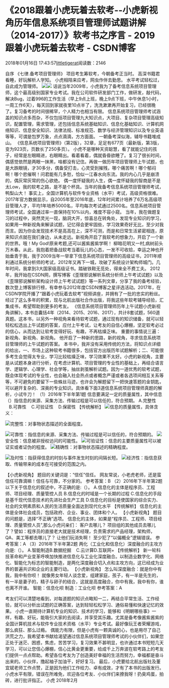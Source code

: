 
# 《2018跟着小虎玩着去软考--小虎新视角历年信息系统项目管理师试题讲解（2014-2017）》软考书之序言 - 2019跟着小虎玩着去软考 - CSDN博客

2018年01月16日 17:43:57[littletigerat](https://me.csdn.net/littletigerat)阅读数：2146



自序
《七律.备考项目管理师》
项目考生筹软考，今朝备考正当时。
高深书籍君看睡，好玩解析人学知。
小虎相陪来应考，网虫作伴去勤思。
水平考试轻松过，自此成为管理师。
![](https://img-blog.csdn.net/20180116173848428?watermark/2/text/aHR0cDovL2Jsb2cuY3Nkbi5uZXQvbGl0dGxldGlnZXJhdA==/font/5a6L5L2T/fontsize/400/fill/I0JBQkFCMA==/dissolve/70/gravity/SouthEast)![](https://mmbiz.qpic.cn/mmbiz_jpg/lwbxYTQ6oChZlRq1dbb9qzADUicV6wnENaHCCtfBdCg2zneGCGdSBLKuBWYy2NoK8M6tMDPLHSgHUcLibIWKHVZw/640?wx_fmt=jpeg&tp=webp&wxfrom=5&wx_lazy=1)
话说当年2009年，小虎我为了备考信息系统项目管理师，这个最高级别国家专业考试。我在公司软件研发部门工作，做研发，敲代码，解决Bug，过着996的工作生活（早上9点上班，晚上9点下班，中午休息1小时，一周工作6天），每天回到家就夜里10点半了，洗洗漱漱再开始复习，已经很晚了。复习备考的时间很稀罕，个人精力也相当有限。
信息系统项目管理师考试涵盖的知识点多而杂，不仅包括项目管理九大知识点，大项目、复杂项目管理高级知识，配置管理，需求管理，还包括信息系统基础知识、信息化基础知识、计算机网络知识、信息安全知识、法律法规、标准规范、数学与经济管理知识以及专业英语等等，可谓是包罗万象，点点滴滴，方方面面。
一朝备考深似海，辅导书籍堆成山。
《信息系统项目管理师》（第2版），32章，足足有677页（最新版，第3版，变为923页，页数长了250多页）。
小虎不是哪种天资聪慧，看了就能记住的孩子，经常是左眼睛进，右眼睛出。看着看着，偶就昏昏欲睡了。复习了很长时间，偶感觉依然是两眼一抹黑，啥都没有记住。再做一做历年项目管理师上午试题，也是大跌眼镜，才30多分，偶备受打击，心灵受到摧残，哪个痛苦啊！哪个郁闷啊！哪个悲催啊！问君能有几多愁，恰似一江春水向东流。我的内心几乎是崩溃的，偶灰常灰常的伤心欲绝。
偶一度怀疑我的人生，偶一度怀疑我的智商是不是太Low，我的软考之路，是不是个杯具。当年的我备考信息系统项目管理师考试，鸭梨山大！
事实上，全国计算机与软件专业资格（水平）考试，高级资格很难。2017年官方数据显示，自2005年至2016年底，12年时间累计培养了6万名高级项目管理人才，平均1年培养5000名，平均每次考试通过2500名。信息系统项目管理师考试，全国通过率一直保持在10%以内，难度不容小窥。
当年，我在做题复习的过程中，突然灵光一现，脑洞大开，惊喜总在转角处，发现专业知识的学习，如果用一种新视角来解读试题，记忆得会更牢固些，学习效果奇好无比，至少对我而言。因为你会发现技术不是高高在上，深不可测，而是和日常生活紧密相连，原来知识点就在我们身边，从未走远。新视角开启了我软考的想象力，开启了一个新的世界。哦！My God!原来考题,还可以酱紫酱紫学啊！
柳暗花明又一村,病树前头万木春。从此，我抱着把备战软考当着玩儿的心态，一发不可收拾，幸运之神也开始垂青于我，我于2009当年一举拿下信息系统项目管理师的高级证书，2011年顺利通过系统分析师的考试，2012年又再下一城，攻破了系统设计架构师城门。几年时间，我拿到3大国家级高级证书。踏破铁鞋无觅处，得来全不费工夫。
2012年，我开始在CSDN网，撰写博客《歪理邪说解析系统分析师上午考试试题》以及《歪理邪说解析架构设计师上午考试试题》等一系列文章，分享了我的备考经验，数次登上博客排行榜，有幸参与2012年度CSDN博客之星评选活动。2017年，在CSDN学院开播了“跟着小虎玩着去软考”视频讲座，并拥有了一批的忠实的粉丝。经过了这么多年的积累，现与北航出版社合作出版，将我这些年软考辅导经验，汇集成书，希望帮助到更多的考友。
《信息系统项目管理师历年上午试题小虎新视角讲解》，本书总囊括4年（2014、2015、2016、2017），共计8套试题，560道真题。这本书，以另外一种视角来看待软考试题，通过现有的知识储备，就可以轻轻松松选出上午试题的答案，应付上午考试，让考友的自信心爆棚，坚定软考必过的信心，从而达到让软考变得好玩、有趣，不再枯燥乏味。
重要的事情说三遍：新视角、新视角、新视角。
他开启了一种新的思路，新的视角，寻求信息系统项目管理师的上午试题的答案。
本书中，我并没有采用传统的方法，将知识点详细的给出，一、市场上这种软考书籍很多，包括官方出版历年试题解析；二、可能很多考生会觉得太专业，学习比较枯燥乏味，学习效果不太好。小虎的新视角，主要是从试题本身进行分析，在考虑计算机、项目管理的专业性的基础上，再结合语言学、逻辑学、心理学、社会学等，抽丝剥茧解析试题。因为一道优秀的软考试题，既会体现考试的专业性，也会融入社会热点或者概念严谨或者各选项间相互关系等等，不可避免的要留下一些蛛丝马迹，也许会为解题留下一把快速答题的金钥匙，可以避开复杂的、深奥的专业知识。具体看下面3道信息系统项目管理师真题的解析，小试牛刀！
（1）2016年下半年第1题
信息要满足一定的质量属性，其中信息（）指信息的来源、采集方法、传输过程是可以信任的，符合预期。
A.完整性    B.可靠性    C.可验证性    D.保密性
【传统解析】
![](https://mmbiz.qpic.cn/mmbiz_jpg/lwbxYTQ6oChZlRq1dbb9qzADUicV6wnENiaIc7P3aiblTwK6xCaeeT1ZNYZluHacoNibrGlZic47iawjWh0TYLSL9d5w/640?wx_fmt=jpeg&tp=webp&wxfrom=5&wx_lazy=1)信息的质量属性，具体含义：

![](https://mmbiz.qpic.cn/mmbiz_jpg/lwbxYTQ6oChZlRq1dbb9qzADUicV6wnENiaIc7P3aiblTwK6xCaeeT1ZNYZluHacoNibrGlZic47iawjWh0TYLSL9d5w/640?wx_fmt=jpeg&tp=webp&wxfrom=5&wx_lazy=1)完整性：对事物状态描述的全面程度。

![](https://mmbiz.qpic.cn/mmbiz_jpg/lwbxYTQ6oChZlRq1dbb9qzADUicV6wnENiaIc7P3aiblTwK6xCaeeT1ZNYZluHacoNibrGlZic47iawjWh0TYLSL9d5w/640?wx_fmt=jpeg&tp=webp&wxfrom=5&wx_lazy=1)可靠性：指信息的来源、采集方法、传输过程是可以信任的，符合预期的。
![](https://mmbiz.qpic.cn/mmbiz_jpg/lwbxYTQ6oChZlRq1dbb9qzADUicV6wnENiaIc7P3aiblTwK6xCaeeT1ZNYZluHacoNibrGlZic47iawjWh0TYLSL9d5w/640?wx_fmt=jpeg&tp=webp&wxfrom=5&wx_lazy=1)安全性：信息被非授权访问的可能性。
![](https://mmbiz.qpic.cn/mmbiz_jpg/lwbxYTQ6oChZlRq1dbb9qzADUicV6wnENiaIc7P3aiblTwK6xCaeeT1ZNYZluHacoNibrGlZic47iawjWh0TYLSL9d5w/640?wx_fmt=jpeg&tp=webp&wxfrom=5&wx_lazy=1)可验证性：信息的主要质量属性可以被证实或者证伪的程度。
![](https://mmbiz.qpic.cn/mmbiz_jpg/lwbxYTQ6oChZlRq1dbb9qzADUicV6wnENiaIc7P3aiblTwK6xCaeeT1ZNYZluHacoNibrGlZic47iawjWh0TYLSL9d5w/640?wx_fmt=jpeg&tp=webp&wxfrom=5&wx_lazy=1)精确性：对事物状态描述的精确程度。

![](https://mmbiz.qpic.cn/mmbiz_jpg/lwbxYTQ6oChZlRq1dbb9qzADUicV6wnENiaIc7P3aiblTwK6xCaeeT1ZNYZluHacoNibrGlZic47iawjWh0TYLSL9d5w/640?wx_fmt=jpeg&tp=webp&wxfrom=5&wx_lazy=1)及时性：指获得信息的时刻与事件发生时刻的间隔长短。
![](https://mmbiz.qpic.cn/mmbiz_jpg/lwbxYTQ6oChZlRq1dbb9qzADUicV6wnENiaIc7P3aiblTwK6xCaeeT1ZNYZluHacoNibrGlZic47iawjWh0TYLSL9d5w/640?wx_fmt=jpeg&tp=webp&wxfrom=5&wx_lazy=1)经济性：指信息获取、传输带来的成本在可接受的范围之内。


【小虎新视角】
题目的关键词是：“信任”信任。
网友常说，小老虎老师，还是蛮信任可靠滴嘛！信任与可靠，不分家的。
参考答案：B
（2）2016年下半年第2题
以下关于信息化的叙述中，不正确的是:（）。
A.信息化的主体是程序员、工程师、项目经理、质量管控人员
B.信息化的时域是一个长期的过程
C.信息化的手段是基千现代信息技术的先进社会生产工具
D.信息化的目标是使国家的综合实力、社会的文明素质和人民的生活质量全面达到现代化水平
【传统解析】
信息化的主体是全体社会成员，包括政府、企业、事业、团体和个人。
【小虎新视角】
题目的问题是，选择“不正确”选项。
信息化的主体，如果是“程序员、工程师、项目经理、质量管控人员”,那么小虎问亲们：
客户去哪儿？
项目组的其他成员去哪儿了？譬如：程序员的直接老大就是技术经理，负责需求的产品经理，架构师，QA、美工等都去哪儿了？
让他们玩消失啊！
至少犯了“以偏概全”逻辑错误。
参考答案：A
（3）2016年下半年第2题
两化（工业化和信息化）深度融合的主攻方向是:（）。
A.智能制造B.数据挖掘    C.云计算D.互联网+
【传统解析】
新一轮科技革命和产业变革呼唤加快推进信息化与工业化深度融合。以制造业数字化、网络化、智能化为标志的智能制造，是两化深度融合切入点和主攻方向，这已经成为业界的普遍共识和企业的主要行动。
【小虎新视角】
怎么叫深度融合：就是你中有我，我中有你呗！
就像男女年轻人谈念爱，组建家庭，孩子，有一半是先生的，有一半是妻子的，精子与卵子的结合，这就是高度融合，你中有我，我中有你，谁也离不开谁。
智能：信息化呗
制造：工业化呗
参考答案：A

考友们可以清楚地看到，对每道题的知识点略知一二，再结合平常生活、工作经验，就可以分析出试题的正确答案，达到轻轻松松学习、通俗易懂和快速记忆的效果。
小虎一直期待计算机专业的知识、技术的学习，能够和《明朝哪些事》一样，有趣、好玩，能吸引大家的去阅读，并享受其乐趣。尤其是备考像酱紫酱紫的全国计算机技术与软件专业技术资格（水平）专业考试。最好像玩王者荣耀游戏，那么疯狂、那么过瘾。
偶能力有限，但是小虎有一颗真诚的心，也是用尽了自己洪荒之力，我希望本书献给渴望通过信息系统项目管理师考试的小伙伴们，如果您正处于迷茫、困惑，焦虑，苦苦学习，复习效果不甚明显，也许通过本书短短几天学习，可以让您信心爆棚，信心比黄金更重要，给成千上万奔波在软考路上的考友们提供一点点帮助。希望各位考友为了创造美好幸福的生活而努力，幸福都是奋斗出来的。小伙伴，撸起袖子加油干，好好复习。
最后，小虎要给北航出版社及董宜斌老师工作点赞，正是因为他们工作给力、卓有成效，才有了本书的出版发行。
小虎水平有限，错误在所难免，欢迎各位考友、小伙伴们来撩我呀！扔臭鸡蛋，拍砖，进行批评指正。
小虎
2018年2月


